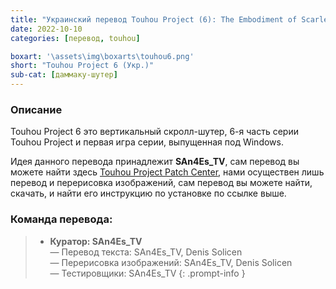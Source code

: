 ```yaml
---
title: "Украинский перевод Touhou Project (6): The Embodiment of Scarlet Devil"
date: 2022-10-10
categories: [перевод, touhou]

boxart: '\assets\img\boxarts\touhou6.png'
short: "Touhou Project 6 (Укр.)"
sub-cat: [даммаку-шутер]
---
```

### Описание
Touhou Project 6 это вертикальный скролл-шутер, 6-я часть серии Touhou Project и первая игра серии, выпущенная под Windows.

Идея данного перевода принадлежит **SAn4Es_TV**, сам перевод вы можете найти здесь [Touhou Project Patch Center](https://www.thpatch.net/wiki/Touhou_Patch_Center:Download/ru), нами осуществен лишь перевод и перерисовка изображений, сам перевод вы можете найти, скачать, и найти его инструкцию по установке по ссылке выше.

### Команда перевода:
> * **Куратор: SAn4Es_TV** 
<br> — Перевод текста: SAn4Es_TV, Denis Solicen
<br> — Перерисовка изображений: SAn4Es_TV, Denis Solicen
<br> — Тестировщики: SAn4Es_TV
{: .prompt-info }